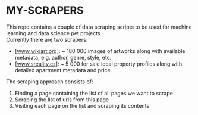 # MY-SCRAPERS
This repo contains a couple of data scraping scripts to be used for machine learning and data science pet projects. <br>
Currently there are two scrapers:
- [www.wikiart.org]: ~ 180 000 images of artworks along with available metadata, e.g. author, genre, style, etc.
- [www.sreality.cz]: ~ 5 000 for sale local property profiles along with detailed apartment metadata and price.<br>

The scraping approach consists of:
1. Finding a page containing the list of all pages we want to scrape
2. Scraping the list of urls from this page
3. Visiting each page on the list and scraping its contents